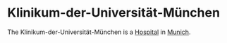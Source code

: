 # Klinikum-der-Universität-München

The Klinikum-der-Universität-München is a [Hospital](800016.md) in [Munich](404.md).
